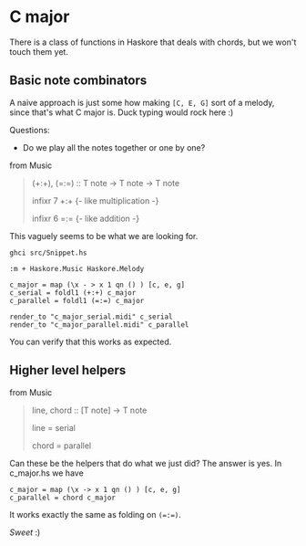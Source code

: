 C major
========

There is a class of functions in Haskore that deals with chords, but we won't touch them yet.

Basic note combinators
----------------------

A naive approach is just some how making `[C, E, G]` sort of a melody, since that's what C major is. Duck typing would rock here :)

Questions:

* Do we play all the notes together or one by one?


from Music

>	(+:+), (=:=) :: T note -> T note -> T note
>
>	infixr 7 +:+  {- like multiplication -}
>
>	infixr 6 =:=  {- like addition -}

This vaguely seems to be what we are looking for.

	ghci src/Snippet.hs
	
	:m + Haskore.Music Haskore.Melody
	
	c_major = map (\x - > x 1 qn () ) [c, e, g]
	c_serial = foldl1 (+:+) c_major
	c_parallel = foldl1 (=:=) c_major
	
	render_to "c_major_serial.midi" c_serial
	render_to "c_major_parallel.midi" c_parallel
	
You can verify that this works as expected.

Higher level helpers
----------------------

from Music

>	line, chord :: [T note] -> T note
>
>	line  = serial
>
>	chord = parallel

Can these be the helpers that do what we just did? The answer is yes. In c_major.hs we have 

	c_major = map (\x -> x 1 qn () ) [c, e, g]
	c_parallel = chord c_major

It works exactly the same as folding on `(=:=)`.

_Sweet_ :)